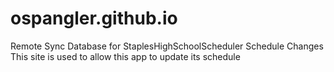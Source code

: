 # ospangler.github.io
Remote Sync Database for StaplesHighSchoolScheduler Schedule Changes
This site is used to allow this app to update its schedule
